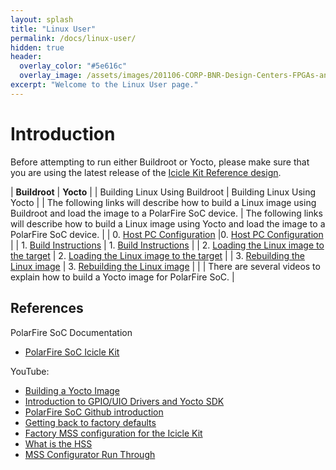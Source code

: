 ```yaml
---
layout: splash
title: "Linux User"
permalink: /docs/linux-user/
hidden: true
header:
  overlay_color: "#5e616c"
  overlay_image: /assets/images/201106-CORP-BNR-Design-Centers-FPGAs-and-plds-Banner-2880x280.jpg
excerpt: "Welcome to the Linux User page."
---
```


# Introduction 
Before attempting to run either Buildroot or Yocto, please make sure that you are using the latest release of the [Icicle Kit Reference design](https://github.com/polarfire-soc/icicle-kit-reference-design/releases).

| **Buildroot**  | **Yocto** |
| Building Linux Using Buildroot | Building Linux Using Yocto |
| The following links will describe how to build a Linux image using Buildroot and load the image to a PolarFire SoC device. | The following links will describe how to build a Linux image using Yocto and load the image to a PolarFire SoC device. |
| 0. [Host PC Configuration](https://github.com/polarfire-soc/polarfire-soc-buildroot-sdk#supported-build-hosts)  |0. [Host PC Configuration](https://github.com/polarfire-soc/meta-polarfire-soc-yocto-bsp#host-pc-setup-for-yocto) |
| 1. [Build Instructions](https://github.com/polarfire-soc/polarfire-soc-buildroot-sdk#build-instructions) | 1. [Build Instructions](https://github.com/polarfire-soc/meta-polarfire-soc-yocto-bsp#build-instructions) |
| 2. [Loading the Linux image to the target](https://github.com/polarfire-soc/polarfire-soc-buildroot-sdk#loading-the-image-onto-the-target) | 2. [Loading the Linux image to the target](https://github.com/polarfire-soc/meta-polarfire-soc-yocto-bsp#copy-the-created-disk-image-to-flash-device-usb-mmc-flashsdusd) | 
| 3. [Rebuilding the Linux image](https://github.com/polarfire-soc/polarfire-soc-buildroot-sdk#rebuilding-the-linux-image) | 3. [Rebuilding the Linux image]() |
| | There are several videos to explain how to build a Yocto image for PolarFire SoC.  |

## References
PolarFire SoC Documentation 
* [PolarFire SoC Icicle Kit](https://github.com/polarfire-soc/polarfire-soc-documentation/tree/master/boards/mpfs-icicle-kit-es)

YouTube:
* [Building a Yocto Image](https://www.youtube.com/watch?v=CweRIou2yxk&list=PL9B4edd-p2agS6QkXUZjAvjlPiyAO5RP0)
* [Introduction to GPIO/UIO Drivers and Yocto SDK](https://www.youtube.com/watch?v=VT5oON9JLSI&list=PL9B4edd-p2aiesb5K9TKQpoyGJlPAmq8x)
* [PolarFire SoC Github introduction](https://www.youtube.com/watch?v=-e_OniBC5nU&list=PL9B4edd-p2ajvXj0ZflizZI4zgm3Jev_O&index=4)
* [Getting back to factory defaults](https://www.youtube.com/watch?v=dL3u6pYWFvQ&list=PL9B4edd-p2ajvXj0ZflizZI4zgm3Jev_O&index=5)
* [Factory MSS configuration for the Icicle Kit]( https://www.youtube.com/watch?v=mXp5cNg4qbY&list=PL9B4edd-p2ajvXj0ZflizZI4zgm3Jev_O&index=6)
* [What is the HSS](https://www.youtube.com/watch?v=UKGVAl3BOog&list=PL9B4edd-p2ajvXj0ZflizZI4zgm3Jev_O&index=8)
* [MSS Configurator Run Through](https://www.youtube.com/watch?v=WrkmaJingRg&list=PL9B4edd-p2ajvXj0ZflizZI4zgm3Jev_O&index=7)





 
